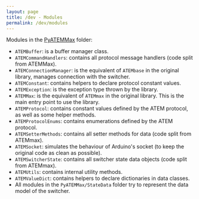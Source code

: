 ```yaml
---
layout: page
title: /dev - Modules
permalink: /dev/modules
---
```



Modules in the [PyATEMMax][pyatemmax-code-folder] folder:

* `ATEMBuffer`: is a buffer manager class.
* `ATEMCommandHandlers`: contains all protocol message handlers (code split from ATEMMax).
* `ATEMConnectionManager`: is the equivalent of `ATEMbase` in the original library, manages connection with the switcher.
* `ATEMConstant`: contains helpers to declare protocol constant values.
* `ATEMException`: is the exception type thrown by the library.
* `ATEMMax`: is the equivalent of `ATEMmax` in the original library. This is the main entry point to use the library.
* `ATEMProtocol`: contains constant values defined by the ATEM protocol, as well as some helper methods.
* `ATEMProtocolEnums`: contains enumerations defined by the ATEM protocol.
* `ATEMSetterMethods`: contains all setter methods for data (code split from ATEMmax).
* `ATEMSocket`: simulates the behaviour of Arduino's socket (to keep the original code as clean as possible).
* `ATEMSwitcherState`: contains all switcher state data objects (code split from ATEMmax).
* `ATEMUtils`: contains internal utility methods.
* `ATEMValueDict`: contains helpers to declare dictionaries in data classes.
* All modules in the `PyATEMMax/StateData` folder try to represent the data model of the switcher.

[pyatemmax-code-folder]: https://github.com/clvLabs/PyATEMMax/tree/master/PyATEMMax

